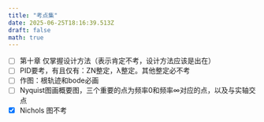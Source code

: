 ```yaml
---
title: "考点集"
date: 2025-06-25T18:16:39.513Z
draft: false
math: true
---
```


- [ ] 第十章 仅掌握设计方法（表示肯定不考，设计方法应该是出在）  
- [ ] PID要考，有且仅有：ZN整定，λ整定。其他整定必不考  
- [ ] 作图：根轨迹和bode必画  
- [ ] Nyquist图画概要图，三个重要的点为频率0和频率∞对应的点，以及与实轴交点  
- [x] Nichols 图不考